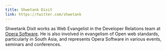 ```yaml
---
title: Shwetank Dixit
link: https://twitter.com/shwetank
---
```


Shwetank Dixit works as Web Evangelist in the Developer Relations team at [Opera Software](https://www.opera.com). He is also involved in evangelism of Open web standards, particularly in South Asia, and represents Opera Software in various events, seminars and conferences.